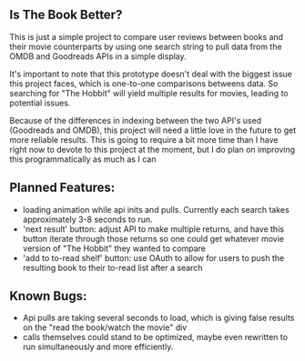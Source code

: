 ## Is The Book Better?

This is just a simple project to compare user reviews between books and their movie counterparts by using one search string
to pull data from the OMDB and Goodreads APIs in a simple display.

It's important to note that this prototype doesn't deal with the biggest issue this project faces, which is one-to-one 
comparisons betweens data. So searching for "The Hobbit" will yield multiple results for movies, leading to potential issues.

Because of the differences in indexing between the two API's used (Goodreads and OMDB), this project will need a little 
love in the future to get more reliable results. This is going to require a bit more time than I have right now to devote to this project
at the moment, but I do plan on improving this programmatically as much as I can 


## Planned Features:

* loading animation while api inits and pulls. Currently each search takes approximately 3-8 seconds to run.
* 'next result' button: adjust API to make multiple returns, and have this button iterate through those returns so one could get whatever movie version of "The Hobbit" they wanted to compare
* 'add to to-read shelf' button: use OAuth to allow for users to push the resulting book to their to-read list after a search


## Known Bugs:

* Api pulls are taking several seconds to load, which is giving false results on the "read the book/watch the movie" div
* calls themselves could stand to be optimized, maybe even rewritten to run simultaneously and more efficiently. 
